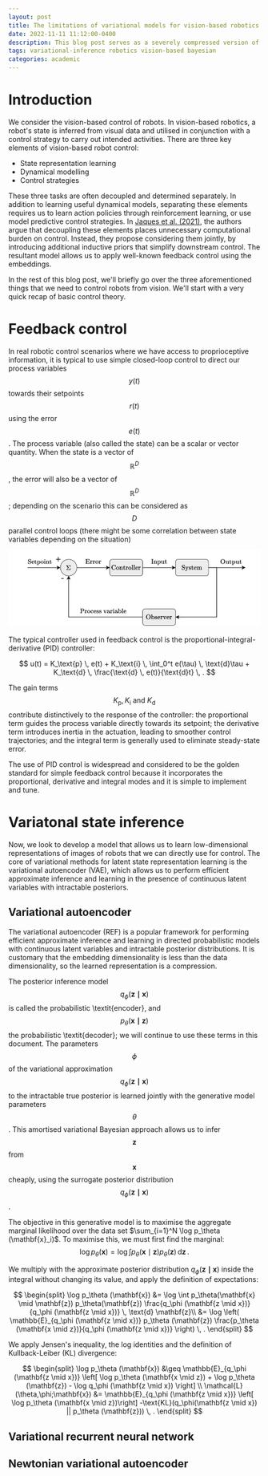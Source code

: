 ```yaml
---
layout: post
title: The limitations of variational models for vision-based robotics
date: 2022-11-11 11:12:00-0400
description: This blog post serves as a severely compressed version of what I did in my Master's thesis.
tags: variational-inference robotics vision-based bayesian
categories: academic
---
```


# Introduction
We consider the vision-based control of robots. In vision-based robotics, a robot's state is inferred from visual data and utilised in conjunction with a control strategy to carry out intended activities. There are three key elements of vision-based robot control:
- State representation learning
- Dynamical modelling
- Control strategies

These three tasks are often decoupled and determined separately. In addition to learning useful dynamical models, separating these elements requires us to learn action policies through reinforcement learning, or use model predictive control strategies. In [Jaques et al. (2021)](https://arxiv.org/abs/2006.01959), the authors argue that decoupling these elements places unnecessary computational burden on control. Instead, they propose considering them jointly, by introducing additional inductive priors that simplify downstream control. The resultant model allows us to apply well-known feedback control using the embeddings.

In the rest of this blog post, we'll briefly go over the three aforementioned things that we need to control robots from vision. We'll start with a very quick recap of basic control theory.


# Feedback control
In real robotic control scenarios where we have access to proprioceptive information, it is typical to use simple closed-loop control to direct our process variables $$y(t)$$ towards their setpoints $$r(t)$$ using the error $$e(t)$$. The process variable (also called the state) can be a scalar or vector quantity. When the state is a vector of $$\mathbb{R}^D$$, the error will also be a vector of $$\mathbb{R}^D$$; depending on the scenario this can be considered as $$D$$ parallel control loops (there might be some correlation between state variables depending on the situation)

[<img src="/assets/img/feedback.jpg" width="750"/>](/assets/img/feedback.jpg)


The typical controller used in feedback control is the proportional-integral-derivative (PID) controller:

$$
u(t) = K_\text{p} \, e(t) + K_\text{i} \, \int_0^t e(\tau) \, \text{d}\tau + K_\text{d} \, \frac{\text{d} \, e(t)}{\text{d}t} \, .
$$

The gain terms $$K_\text{p}, K_\text{i} \text{ and } K_\text{d}$$ contribute distinctively to the response of the controller: the proportional term guides the process variable directly towards its setpoint; the derivative term introduces inertia in the actuation, leading to smoother control trajectories; and the integral term is generally used to eliminate steady-state error.

The use of PID control is widespread and considered to be the golden standard for simple feedback control because it incorporates the proportional, derivative and integral modes and it is simple to implement and tune.


# Variatonal state inference
Now, we look to develop a model that allows us to learn low-dimensional representations of images of robots that we can directly use for control. The core of variational methods for latent state representation learning is the variational autoencoder (VAE), which allows us to perform efficient approximate inference and learning in the presence of continuous latent variables with intractable posteriors.

## Variational autoencoder
The variational autoencoder (REF) is a popular framework for performing efficient approximate inference and learning in directed probabilistic models with continuous latent variables and intractable posterior distributions. It is customary that the embedding dimensionality is less than the data dimensionality, so the learned representation is a compression.

The posterior inference model $$q_\phi (\mathbf{z \mid x})$$ is called the probabilistic \textit{encoder}, and $$p_\theta (\mathbf{x \mid z})$$ the probabilistic \textit{decoder}; we will continue to use these terms in this document. The parameters $$\phi$$ of the variational approximation $$q_\phi (\mathbf{z \mid x})$$ to the intractable true posterior is learned jointly with the generative model parameters $$\theta$$. This amortised variational Bayesian approach allows us to infer $$\mathbf{z}$$ from $$\mathbf{x}$$ cheaply, using the surrogate posterior distribution $$q_\phi (\mathbf{z \mid x})$$.

The objective in this generative model is to maximise the aggregate marginal likelihood over the data set $\sum_{i=1}^N \log p_\theta (\mathbf{x}_i)$. To maximise this, we must first find the marginal:
$$
	\log p_\theta (\mathbf{x}) = \log \int p_\theta(\mathbf{x} \mid \mathbf{z}) p_\theta(\mathbf{z}) \, \text{d} \mathbf{z} \, .
$$

We multiply with the approximate posterior distribution $q_\phi (\mathbf{z \mid x})$ inside the integral without changing its value, and apply the definition of expectations:

$$
	\begin{split}
		\log p_\theta (\mathbf{x}) &= \log \int p_\theta(\mathbf{x} \mid \mathbf{z}) p_\theta(\mathbf{z}) \frac{q_\phi (\mathbf{z \mid x})}{q_\phi (\mathbf{z \mid x})} \, \text{d} \mathbf{z}\\
		&= \log \left( \mathbb{E}_{q_\phi (\mathbf{z \mid x})} p_\theta (\mathbf{z}) \frac{p_\theta (\mathbf{x \mid z})}{q_\phi (\mathbf{z \mid x})} \right) \, .
	\end{split}
$$

We apply Jensen's inequality, the log identities and the definition of Kullback-Leiber (KL) divergence:

$$
	\begin{split}
		\log p_\theta (\mathbf{x}) &\geq \mathbb{E}_{q_\phi (\mathbf{z \mid x})} \left[ \log p_\theta (\mathbf{x \mid z})  + \log p_\theta (\mathbf{z}) - \log q_\phi (\mathbf{z \mid x}) \right] \\
		\mathcal{L}(\theta,\phi;\mathbf{x}) &= \mathbb{E}_{q_\phi (\mathbf{z \mid x})} \left[ \log p_\theta (\mathbf{x \mid z})\right] -\text{KL}(q_\phi(\mathbf{z \mid x}) || p_\theta (\mathbf{z})) \, .
	\end{split}
$$

## Variational recurrent neural network

## Newtonian variational autoencoder

